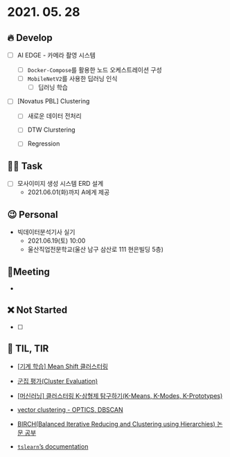 # 2021. 05. 28

## 🔥 Develop

- [ ] AI EDGE - 카메라 촬영 시스템

  - [ ] `Docker-Compose`를 활용한 노드 오케스트레이션 구성
  - [ ] `MobileNetV2`를 사용한 딥러닝 인식
    - [ ] 딥러닝 학습
- [ ] [Novatus PBL] Clustering
  - [ ] 새로운 데이터 전처리
  - [ ] DTW Clurstering
  - [ ] Regression



##  🏳‍🌈 Task

- [ ] 모사이미지 생성 시스템 ERD 설계
  * 2021.06.01(화)까지 A에게 제공



## 😉 Personal

* 빅데이터분석기사 실기
  * 2021.06.19(토) 10:00
  * 울산직업전문학교(울산 남구 삼산로 111 현은빌딩 5층)



## :dizzy: ​Meeting

* 



## ❌ Not Started

- [ ] 



## 📸 TIL, TIR

* [[기계 학습] Mean Shift 클러스터링](https://bab2min.tistory.com/637)

* [군집 평가(Cluster Evaluation)](https://ariz1623.tistory.com/224)

* [[머신러닝] 클러스터링 K-삼형제 탐구하기(K-Means, K-Modes, K-Prototypes)](https://traceofpassion.github.io/2020/k-series/)

* [vector clustering - OPTICS, DBSCAN](https://velog.io/@hamdoe/vector-clustering-OPTICS-DBSCAN)

* [BIRCH(Balanced Iterative Reducing and Clustering using Hierarchies) 논문 공부](https://t-lab.tistory.com/25)

* [`tslearn`’s documentation](https://tslearn.readthedocs.io/en/stable/)
